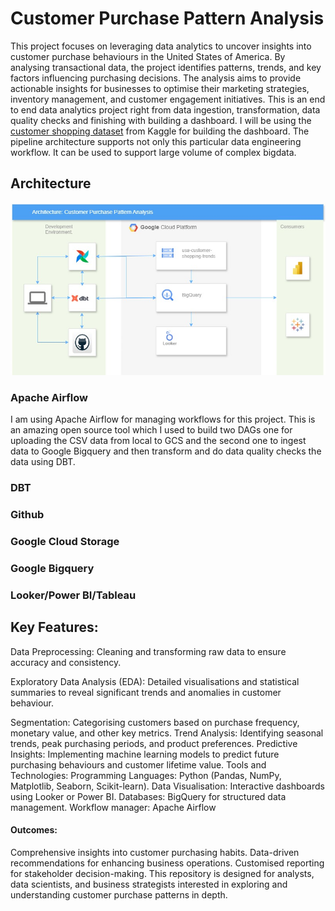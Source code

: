 # Customer Purchase Pattern Analysis

This project focuses on leveraging data analytics to uncover insights into customer purchase behaviours in the United States of America. By analysing transactional data, the project identifies patterns, trends, and key factors influencing purchasing decisions. The analysis aims to provide actionable insights for businesses to optimise their marketing strategies, inventory management, and customer engagement initiatives. This is an end to end data analytics project right from data ingestion, transformation, data quality checks and finishing with building a dashboard. I will be using the [customer shopping dataset](https://www.kaggle.com/datasets/bhadramohit/customer-shopping-latest-trends-dataset) from Kaggle for building the dashboard. The pipeline architecture supports not only this particular data engineering workflow. It can be used to support large volume of complex bigdata.

## Architecture

![Customer diagram](/diagrams/Architecture.jpg)

### Apache Airflow
I am using Apache Airflow for managing workflows for this project. This is an amazing open source tool which I used to build two DAGs one for uploading the CSV data from local to GCS and the second one to ingest data to Google Bigquery and then transform and do data quality checks the data using DBT. 

### DBT



### Github

### Google Cloud Storage

### Google Bigquery

### Looker/Power BI/Tableau



## Key Features:
Data Preprocessing: Cleaning and transforming raw data to ensure accuracy and consistency.

Exploratory Data Analysis (EDA): Detailed visualisations and statistical summaries to reveal significant trends and anomalies in customer behaviour.

Segmentation: Categorising customers based on purchase frequency, monetary value, and other key metrics.
Trend Analysis: Identifying seasonal trends, peak purchasing periods, and product preferences.
Predictive Insights: Implementing machine learning models to predict future purchasing behaviours and customer lifetime value.
Tools and Technologies:
Programming Languages: Python (Pandas, NumPy, Matplotlib, Seaborn, Scikit-learn).
Data Visualisation: Interactive dashboards using Looker or Power BI.
Databases: BigQuery for structured data management.
Workflow manager: Apache Airflow


#### Outcomes:

Comprehensive insights into customer purchasing habits.
Data-driven recommendations for enhancing business operations.
Customised reporting for stakeholder decision-making.
This repository is designed for analysts, data scientists, and business strategists interested in exploring and understanding customer purchase patterns in depth.